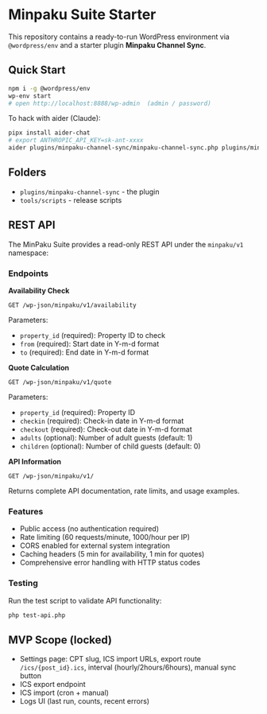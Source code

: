 
# Minpaku Suite Starter

This repository contains a ready-to-run WordPress environment via `@wordpress/env` and a starter plugin **Minpaku Channel Sync**.

## Quick Start
```bash
npm i -g @wordpress/env
wp-env start
# open http://localhost:8888/wp-admin  (admin / password)
```

To hack with aider (Claude):
```bash
pipx install aider-chat
# export ANTHROPIC_API_KEY=sk-ant-xxxx
aider plugins/minpaku-channel-sync/minpaku-channel-sync.php plugins/minpaku-channel-sync/includes/*.php
```

## Folders
- `plugins/minpaku-channel-sync` - the plugin
- `tools/scripts` - release scripts

## REST API

The MinPaku Suite provides a read-only REST API under the `minpaku/v1` namespace:

### Endpoints

**Availability Check**
```
GET /wp-json/minpaku/v1/availability
```
Parameters:
- `property_id` (required): Property ID to check
- `from` (required): Start date in Y-m-d format
- `to` (required): End date in Y-m-d format

**Quote Calculation**
```
GET /wp-json/minpaku/v1/quote
```
Parameters:
- `property_id` (required): Property ID
- `checkin` (required): Check-in date in Y-m-d format
- `checkout` (required): Check-out date in Y-m-d format
- `adults` (optional): Number of adult guests (default: 1)
- `children` (optional): Number of child guests (default: 0)

**API Information**
```
GET /wp-json/minpaku/v1/
```
Returns complete API documentation, rate limits, and usage examples.

### Features
- Public access (no authentication required)
- Rate limiting (60 requests/minute, 1000/hour per IP)
- CORS enabled for external system integration
- Caching headers (5 min for availability, 1 min for quotes)
- Comprehensive error handling with HTTP status codes

### Testing
Run the test script to validate API functionality:
```bash
php test-api.php
```

## MVP Scope (locked)
- Settings page: CPT slug, ICS import URLs, export route `/ics/{post_id}.ics`, interval (hourly/2hours/6hours), manual sync button
- ICS export endpoint
- ICS import (cron + manual)
- Logs UI (last run, counts, recent errors)
